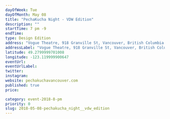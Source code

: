 ```yaml
---
dayOfWeek: Tue
dayOfMonth: May 08
title: "PechaKucha Night - VDW Edition"
description: ""
startTime: 7 pm -9
endTime: 
type: Design Edition
address: "Vogue Theatre, 918 Granville St, Vancouver, British Columbia V6B 1E3, Canada, Vancouver, BC, Canada"
addressLabel: "Vogue Theatre, 918 Granville St, Vancouver, British Columbia V6B 1E3, Canada"
latitude: 49.2799999701008
longitude: -123.119999900647
eventUrl: 
eventUrlLabel: 
twitter: 
instagram: 
website: pechakuchavancouver.com
published: true
price: 

category: event-2018-8-pm
priority: 0
slug: 2018-05-08-pechakucha_night__vdw_edition
---
```

